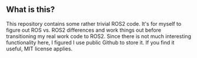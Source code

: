 ## What is this?

This repository contains some rather trivial ROS2 code. It's for myself to figure out ROS vs. ROS2 differences and work things out before transitioning my real work code to ROS2. Since there is not much interesting functionality here, I figured I use public Github to store it. If you find it useful, MIT license applies.